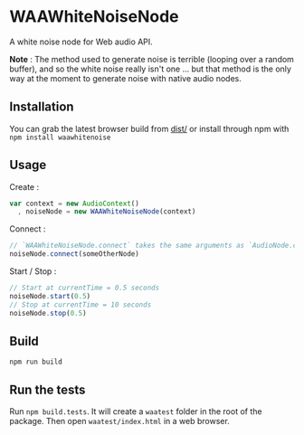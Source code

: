 WAAWhiteNoiseNode
==================

A white noise node for Web audio API.

**Note** : The method used to generate noise is terrible (looping over a random buffer), and so the white noise really isn't one ... but that method is the only way at the moment to generate noise with native audio nodes.


Installation
-------------

You can grab the latest browser build from [dist/](https://github.com/sebpiq/WAAWhiteNoiseNode/blob/master/dist/WAAWhiteNoiseNode-latest.js) or install through npm with `npm install waawhitenoise` 


Usage
-------

Create :

```javascript
var context = new AudioContext()
  , noiseNode = new WAAWhiteNoiseNode(context)
```

Connect :

```javascript
// `WAAWhiteNoiseNode.connect` takes the same arguments as `AudioNode.connect`
noiseNode.connect(someOtherNode)
```

Start / Stop :

```javascript
// Start at currentTime = 0.5 seconds
noiseNode.start(0.5)
// Stop at currentTime = 10 seconds
noiseNode.stop(0.5)
```


Build
-------

`npm run build`


Run the tests
---------------

Run `npm build.tests`. It will create a `waatest` folder in the root of the package. Then open `waatest/index.html` in a web browser.